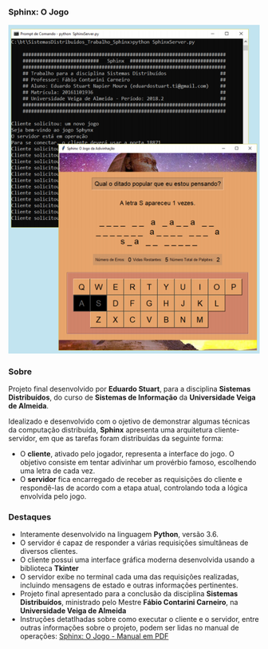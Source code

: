 ### Sphinx: O Jogo

![Sphinx: Cliente e Servidor em operação](tela.png)

### Sobre
Projeto final desenvolvido por **Eduardo Stuart**, para a disciplina **Sistemas Distribuídos**, do curso de **Sistemas de Informação** da **Universidade Veiga de Almeida**.

Idealizado e desenvolvido com o ojetivo de demonstrar algumas técnicas da computação distribuída, **Sphinx** apresenta uma arquitetura cliente-servidor, em que as tarefas foram distribuídas da seguinte forma:

  * O **cliente**, ativado pelo jogador, representa a interface do jogo. O objetivo consiste em tentar adivinhar um provérbio famoso, escolhendo uma letra de cada vez.
  * O **servidor** fica encarregado de receber as requisições do cliente e respondê-las de acordo com a etapa atual, controlando toda a lógica envolvida pelo jogo.

### Destaques
* Interamente desenvolvido na linguagem **Python**, versão 3.6.
* O servidor é capaz de responder a várias requisições simultâneas de diversos clientes.
* O cliente possui uma interface gráfica moderna desenvolvida usando a biblioteca **Tkinter**
* O servidor exibe no terminal cada uma das requisições realizadas, incluindo mensagens de estado e outras informações pertinentes.
* Projeto final apresentado para a conclusão da disciplina **Sistemas Distribuídos**, ministrado pelo Mestre **Fábio Contarini Carneiro**, na **Universidade Veiga de Almeida**
* Instruções detatlhadas sobre como executar o cliente e o servidor, entre outras informações sobre o projeto, podem ser lidas no manual de operações: [Sphinx: O Jogo - Manual em PDF](https://github.com/stuarteduardo/sphinx/blob/master/Sphinx%20-%20Trabalho%20da%20disciplina%20Sistemas%20Distribu%C3%ADdos.pdf)
